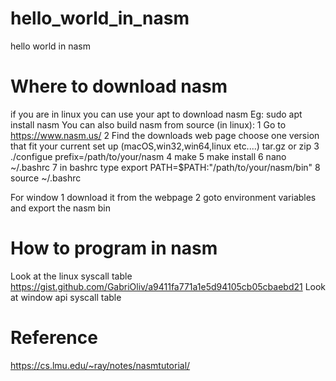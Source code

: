# hello_world_in_nasm
hello world in nasm

# Where to download nasm
if you are in linux you can use your apt to download nasm
Eg: sudo apt install  nasm
You can also build nasm from source (in linux):
1 Go to https://www.nasm.us/
2 Find the downloads web page choose one version that fit your current set up (macOS,win32,win64,linux etc....) tar.gz or zip
3 ./configue prefix=/path/to/your/nasm
4 make
5 make install
6 nano ~/.bashrc 
7 in bashrc type export PATH=$PATH:"/path/to/your/nasm/bin"
8 source ~/.bashrc

For window
1 download it from the webpage
2 goto environment variables and export the nasm bin

# How to program in nasm
Look at the linux syscall table https://gist.github.com/GabriOliv/a9411fa771a1e5d94105cb05cbaebd21
Look at window api syscall table

# Reference
https://cs.lmu.edu/~ray/notes/nasmtutorial/
